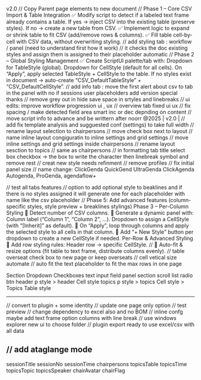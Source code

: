 v2.0
//   Copy Parent page elements to new document
//   Phase 1 – Core CSV Import & Table Integration
    ✅ Modify script to detect if a labeled text frame already contains a table.
    If yes → inject CSV into the existing table (preserve styles).
    If no → create a new table from CSV.
    ✅ Implement logic to expand or shrink table to fit CSV (add/remove rows & columns).
    ✅ Fill table cell-by-cell with CSV data, without overwriting styling.
// add styling tab : workflow / panel (need to understand first how it work)
// it checks the doc existing styles and assign them is assigned to their placeholder automatic
//  Phase 2 – Global Styling Management
    ✅ Create ScriptUI palette/tab with:
    Dropdown for TableStyle (global).
    Dropdown for CellStyle (default for all cells).
    On “Apply”, apply selected TableStyle + CellStyle to the table.
    If no styles exist in document → auto-create “CSV_DefaultTableStyle” + “CSV_DefaultCellStyle”.
//  add info tab : move the first alert about csv to tab in the panel with no if sessions user placeholders add version special thanks
//  remove grey out in hide save space in srtyles and linebreaks
//  ui edits: improve workflow progression ui , ux
//  overview tab fixed ui ux
// fix spacing / make detected field area smart inc or dec depnding on content
//  move script info to advance and be writtern after noorr @2025 | v2.0 | 
//  add fix template analysis and sugguested conf (settings) to take full width
//  rename layout selection to chairpersons
//  move check box next to layout
//  name inline layout congiguratin to inline settings and grid settings
//  move inline settings and grid settings inside chairpersons
//  rename layout sesction to topics
// same as chairpersons
//  in formatting tab title select box checkbox -> the box to write the character then linebreak symbol and remove rest
//  creat new style needs refinment
//  remove profiles
// fix initial panel size
// name change: ClickGenda QuickGend UltraGenda ClickAgenda Autogenda, ProGenda, agendaflow+






//  test all tabs features
//  option to add optional style to beaklines and if there is no styles assigned it will generate one for each placeholder with name like the csv placeholder
//  Phase 5: Add advanced features (column-specific styles, style preview + breaklines stylings)
    Phase 3 – Per-Column Styling
    🔲 Detect number of CSV columns.
    🔲 Generate a dynamic panel with:
    Column label (“Column 1”, “Column 2”, …).
    Dropdown to assign a CellStyle (with “[Inherit]” as default).
    🔲 On “Apply”, loop through columns and apply the selected style to all cells in that column.
    🔲 Add “+ New Style” button per dropdown to create a new CellStyle if needed.
    Per-Row & Advanced Styling
    🔲 Add row styling rules:
    Header row → specific CellStyle.
//  🔲 Auto-fit & resize options (fit table to text frame, distribute columns evenly).
//  table overseat check box to new page or keep overseats
// cell vetical size automate
// auto fit the text placeholder to fit the max rows in one page






Section Dropdown Checkboxes text input field panel section scroll list  radio btn
header p style > header Cell style
topics p style > topics Cell style > Topics Table style









--------------------------------------------------------------------------------------
// convert to plugin + some identity
// update one page only option
// test preview
// change dependency to excel also and no BOM
// inline confg maybe add text frame option columns with line break
// use windows explorer new ui to choose folder
// plugin export ready to use excel/csv with all data

// add ataglange mode
--------------------------------------------------------------------------------------
sessionTitle
sessionNo
sessionTime
chairpersons
topicsTable
topicsTime
topicsTopic
topicsSpeaker
chairAvatar
chairFlag